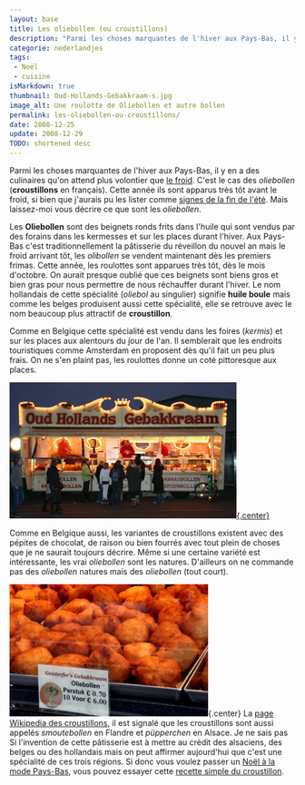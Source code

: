 ```yaml
---
layout: base
title: Les oliebollen (ou croustillons)
description: "Parmi les choses marquantes de l'hiver aux Pays-Bas, il y en a des culinaires qu'on attend plus volontier que le froid. C'est le cas des oliebollen (croustillon"
categorie: nederlandjes
tags: 
 - Noël
 - cuisine
isMarkdown: true
thumbnail: Oud-Hollands-Gebakkraam-s.jpg
image_alt: Une roulotte de Oliebollen et autre bollen
permalink: les-oliebollen-ou-croustillons/
date: 2008-12-25
update: 2008-12-29
TODO: shortened desc
---
```


Parmi les choses marquantes de l'hiver aux Pays-Bas, il y en a des culinaires qu'on attend plus volontier que [le froid](/la-temperature-ressentie). C'est le cas des *oliebollen* (**croustillons** en français). Cette année ils sont apparus très tôt avant le froid, si bien que j'aurais pu les lister comme [signes de la fin de l'été](/c-est-la-fin-de-l-ete). Mais laissez-moi vous décrire ce que sont les *oliebollen*.

Les **Oliebollen** sont des beignets ronds frits dans l'huile qui sont vendus par des forains dans les kermesses et sur les places durant l'hiver. Aux Pays-Bas c'est traditionnellement la pâtisserie du réveillon du nouvel an mais le froid arrivant tôt, les *olibollen* se vendent maintenant dès les premiers frimas. Cette année, les roulottes sont apparues très tôt, dès le mois d'octobre. On aurait presque oublié que ces beignets sont biens gros et bien gras pour nous permettre de nous réchauffer durant l'hiver. Le nom hollandais de cette spécialité (*oliebol* au singulier) signifie **huile boule** mais comme les belges produisent aussi cette spécialité, elle se retrouve avec le nom beaucoup plus attractif de **croustillon**.

Comme en Belgique cette spécialité est vendu dans les foires (*kermis*) et sur les places aux alentours du jour de l'an. Il semblerait que les endroits touristiques comme Amsterdam en proposent dès qu'il fait un peu plus frais. On ne s'en plaint pas, les roulottes donne un coté pittoresque aux places. 

[![Une roulotte de Oliebollen et autre bollen](Oud-Hollands-Gebakkraam-s.jpg){.center}](http://commons.wikimedia.org/wiki/Image:Oud-Hollands-Gebakkraam.jpg)

Comme en Belgique aussi, les variantes de croustillons existent avec des pépites de chocolat, de raison ou bien fourrés avec tout plein de choses que je ne saurait toujours décrire. Même si une certaine variété est intéressante, les vrai *oliebollen* sont les natures. D'ailleurs on ne commande pas des *oliebollen* natures mais des *oliebollen* (tout court).

![Oliebollen ou croustillons vendus à la dizaine](oliebollen.jpg){.center}
La [page Wikipedia des croustillons](http://fr.wikipedia.org/wiki/Croustillon), il est signalé que les croustillons sont aussi appelés *smoutebollen* en Flandre et *püpperchen* en Alsace. Je ne sais pas Si l'invention de cette pâtisserie est à mettre au crédit des alsaciens, des belges ou des hollandais mais on peut affirmer aujourd'hui que c'est une spécialité de ces trois régions. Si donc vous voulez passer un [Noël à la mode Pays-Bas](/noel-des-pays-bas), vous pouvez essayer cette [recette simple du croustillon](http://www.marmiton.org/recettes/recette.cfm?num_recette=13215).
